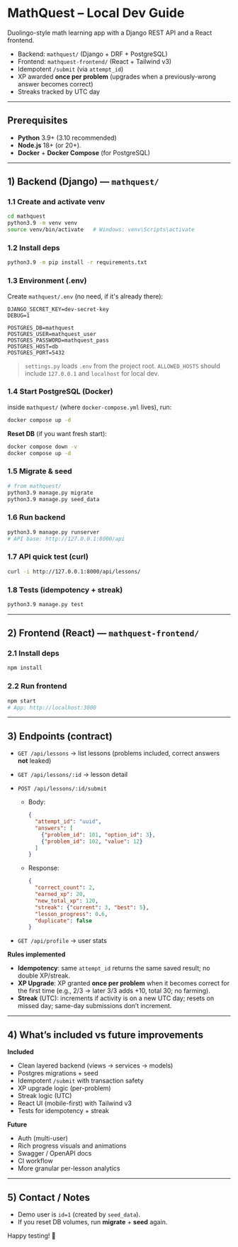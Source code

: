 # MathQuest – Local Dev Guide

Duolingo-style math learning app with a Django REST API and a React frontend.

* Backend: `mathquest/` (Django + DRF + PostgreSQL)
* Frontend: `mathquest-frontend/` (React + Tailwind v3)
* Idempotent `/submit` (via `attempt_id`)
* XP awarded **once per problem** (upgrades when a previously-wrong answer becomes correct)
* Streaks tracked by UTC day

---

## Prerequisites

* **Python** 3.9+ (3.10 recommended)
* **Node.js** 18+ (or 20+).
* **Docker** + **Docker Compose** (for PostgreSQL)

---

## 1) Backend (Django) — `mathquest/`

### 1.1 Create and activate venv

```bash
cd mathquest
python3.9 -m venv venv
source venv/bin/activate   # Windows: venv\Scripts\activate
```

### 1.2 Install deps

```bash
python3.9 -m pip install -r requirements.txt
```

### 1.3 Environment (.env)

Create `mathquest/.env` (no need, if it's already there):

```env
DJANGO_SECRET_KEY=dev-secret-key
DEBUG=1

POSTGRES_DB=mathquest
POSTGRES_USER=mathquest_user
POSTGRES_PASSWORD=mathquest_pass
POSTGRES_HOST=db
POSTGRES_PORT=5432
```

> `settings.py` loads `.env` from the project root.
> `ALLOWED_HOSTS` should include `127.0.0.1` and `localhost` for local dev.

### 1.4 Start PostgreSQL (Docker)

inside `mathquest/` (where `docker-compose.yml` lives), run:

```bash
docker compose up -d
```

**Reset DB** (if you want fresh start):

```bash
docker compose down -v
docker compose up -d
```

### 1.5 Migrate & seed

```bash
# from mathquest/
python3.9 manage.py migrate
python3.9 manage.py seed_data
```

### 1.6 Run backend

```bash
python3.9 manage.py runserver
# API base: http://127.0.0.1:8000/api
```

### 1.7 API quick test (curl)

```bash
curl -i http://127.0.0.1:8000/api/lessons/
```

### 1.8 Tests (idempotency + streak)

```bash
python3.9 manage.py test
```

---

## 2) Frontend (React) — `mathquest-frontend/`

### 2.1 Install deps

```bash
npm install
```

### 2.2 Run frontend

```bash
npm start
# App: http://localhost:3000
```

---

## 3) Endpoints (contract)

* `GET /api/lessons` → list lessons (problems included, correct answers **not** leaked)
* `GET /api/lessons/:id` → lesson detail
* `POST /api/lessons/:id/submit`

  * Body:

    ```json
    {
      "attempt_id": "uuid",
      "answers": [
        {"problem_id": 101, "option_id": 3},
        {"problem_id": 102, "value": 12}
      ]
    }
    ```
  * Response:

    ```json
    {
      "correct_count": 2,
      "earned_xp": 20,
      "new_total_xp": 120,
      "streak": {"current": 3, "best": 5},
      "lesson_progress": 0.6,
      "duplicate": false
    }
    ```
* `GET /api/profile` → user stats

**Rules implemented**

* **Idempotency**: same `attempt_id` returns the same saved result; no double XP/streak.
* **XP Upgrade**: XP granted **once per problem** when it becomes correct for the first time (e.g., 2/3 → later 3/3 adds +10, total 30; no farming).
* **Streak** (UTC): increments if activity is on a new UTC day; resets on missed day; same-day submissions don’t increment.

---


## 4) What’s included vs future improvements

**Included**

* Clean layered backend (views → services → models)
* Postgres migrations + seed
* Idempotent `/submit` with transaction safety
* XP upgrade logic (per-problem)
* Streak logic (UTC)
* React UI (mobile-first) with Tailwind v3
* Tests for idempotency + streak

**Future**

* Auth (multi-user)
* Rich progress visuals and animations
* Swagger / OpenAPI docs
* CI workflow
* More granular per-lesson analytics

---

## 5) Contact / Notes

* Demo user is `id=1` (created by `seed_data`).
* If you reset DB volumes, run **migrate** + **seed** again.

Happy testing! 🎯

